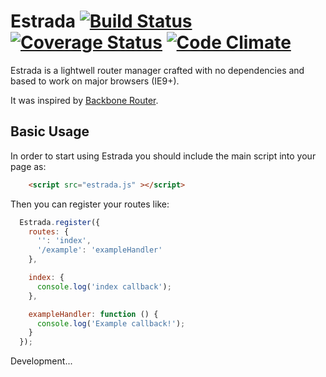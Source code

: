 # Estrada [![Build Status](https://travis-ci.org/weslleyaraujo/estrada.svg?branch=master)](https://travis-ci.org/weslleyaraujo/estrada) [![Coverage Status](https://coveralls.io/repos/weslleyaraujo/estrada/badge.svg?branch=master)](https://coveralls.io/r/weslleyaraujo/estrada) [![Code Climate](https://codeclimate.com/github/weslleyaraujo/estrada/badges/gpa.svg)](https://codeclimate.com/github/weslleyaraujo/estrada)


Estrada is a lightwell router manager crafted with no dependencies and based to work on major browsers (IE9+).

It was inspired by [Backbone Router](http://backbonejs.org/#Router).

## Basic Usage

In order to start using Estrada you should include the main script into your page as:

```html
	<script src="estrada.js" ></script>
```

Then you can register your routes like:

```javascript
  Estrada.register({
    routes: {
      '': 'index',
      '/example': 'exampleHandler'
    },

    index: {
      console.log('index callback');
    },

    exampleHandler: function () {
      console.log('Example callback!');
    }
  });
```

Development...
